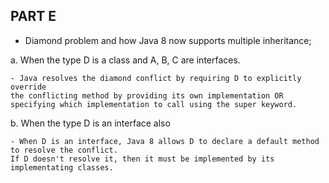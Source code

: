 ## PART E
- Diamond problem and how Java 8 now supports multiple inheritance;

a. When the type D is a class and A, B, C are interfaces.

```aiignore
- Java resolves the diamond conflict by requiring D to explicitly override 
the conflicting method by providing its own implementation OR specifying which implementation to call using the super keyword.
```

b. When the type D is an interface also

```
- When D is an interface, Java 8 allows D to declare a default method to resolve the conflict.
If D doesn't resolve it, then it must be implemented by its implementating classes.
```